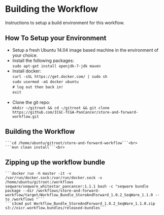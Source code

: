 # Building the Workflow

Instructions to setup a build environment for this workflow.

## How To Setup your Environment
  - Setup a fresh Ubuntu 14.04 image based machine in the environment of your choice.
  - Install the following packages:<br>
    ```sudo apt-get install openjdk-7-jdk maven```<br>
  - Install docker:<br>
    ```curl -sSL https://get.docker.com/ | sudo sh```<br>
    ```sudo usermod -aG docker ubuntu```<br>
    ```# log out then back in!```<br>
    ```exit```<br><br>
  - Clone the git repo:<br>
    ```mkdir ~/gitroot && cd ~/gitroot && git clone https://github.com/ICGC-TCGA-PanCancer/store-and-forward-workflow.git```<br>

## Building the Workflow
    ```cd /home/ubuntu/gitroot/store-and-forward-workflow```<br>
    ```mvn clean install```<br>

## Zipping up the workflow bundle
    ```docker run -h master -it -v /var/run/docker.sock:/var/run/docker.sock -v /home/ubuntu/gitroot:/workflows seqware/seqware_whitestar_pancancer:1.1.1 bash -c "seqware bundle package --dir /workflows/store-and-forward-workflow/target/Workflow_Bundle_StoreAndForward_1.0.2_SeqWare_1.1.0 --to /workflows "```
    ```s3cmd put Workflow_Bundle_StoreAndForward_1.0.2_SeqWare_1.1.0.zip s3://oicr.workflow.bundles/released-bundles```
    
